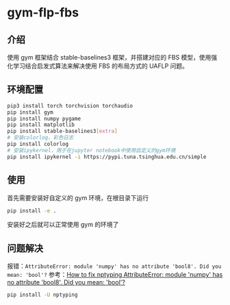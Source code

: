 # gym-flp-fbs

## 介绍

使用 gym 框架结合 stable-baselines3 框架，并搭建对应的 FBS 模型，使用强化学习结合启发式算法来解决使用 FBS 的布局方式的 UAFLP 问题。

## 环境配置

```bash
pip3 install torch torchvision torchaudio
pip install gym
pip install numpy pygame
pip install matplotlib
pip install stable-baselines3[extra]
# 安装colorlog，彩色日志
pip install colorlog
# 安装ipykernel，用于在jupyter notebook中使用自定义的gym环境
pip install ipykernel -i https://pypi.tuna.tsinghua.edu.cn/simple
```

## 使用

首先需要安装好自定义的 gym 环境，在根目录下运行

```bash
pip install -e .
```

安装好之后就可以正常使用 gym 的环境了

## 问题解决

报错：`AttributeError: module 'numpy' has no attribute 'bool8'. Did you mean: 'bool'?`
参考：[How to fix nptyping AttributeError: module 'numpy' has no attribute 'bool8'. Did you mean: 'bool'?
](https://techoverflow.net/2024/09/20/how-to-fix-nptyping-attributeerror-module-numpy-has-no-attribute-bool8-did-you-mean-bool/)

```bash
pip install -U nptyping
```